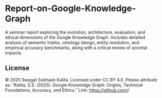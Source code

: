 # Report-on-Google-Knowledge-Graph
A seminar report exploring the evolution, architecture, evaluation, and ethical dimensions of the Google Knowledge Graph. Includes detailed analysis of semantic triples, ontology design, entity resolution, and empirical accuracy benchmarks, along with a critical review of societal impacts.

## License
© 2025 Swagat Subhash Kalita. Licensed under CC BY 4.0.
Please attribute as: “Kalita, S.S. (2025). Google Knowledge Graph: Origins, Technical Foundations, Accuracy, and Ethics.”
Link: https://github.com/<user>/<repo>
